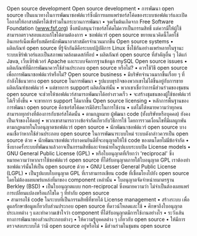 Open source development
Open source development
•	การพัฒนา open source เป็นแนวทางในการพัฒนาซอฟต์แวร์ซึ่งมีการเผยแพร่ซอร์สโค้ดของระบบซอฟต์แวร์และเปิดโอกาสให้อาสาสมัครได้เข้าร่วมในกระบวนการพัฒนา
•	จุดเริ่มต้นเกิดจาก Free Software Foundation (www.fsf.org) ซึ่งสนับสนุนว่าซอร์สโค้ดไม่ควรเป็นกรรมสิทธิ์ แต่ควรมีให้ผู้ใช้สามารถตรวจสอบและแก้ไขได้ตามต้องการ
•	ซอฟต์แวร์ open source ขยายแนวคิดนี้โดยใช้อินเทอร์เน็ตเพื่อรับสมัครนักพัฒนาอาสาสมัครจำนวนมากขึ้น 
Open source systems
•	ผลิตภัณฑ์ open source ที่รู้จักกันดีคือระบบปฏิบัติการ Linux ซึ่งใช้กันอย่างแพร่หลายในฐานะระบบเซิร์ฟเวอร์และเป็นสภาพแวดล้อมเดสก์ท็อป
•	ผลิตภัณฑ์ open source  ที่สำคัญอื่น ๆ ได้แก่ Java, เว็บเซิร์ฟเวอร์ Apache และระบบจัดการฐานข้อมูล mySQL
Open source issues
•	ผลิตภัณฑ์ที่มีการพัฒนาควรใช้ส่วนประกอบ open source หรือไม่?
•	ควรใช้วิธี open source เพื่อการพัฒนาซอฟต์แวร์หรือไม่?
Open source business
•	มีบริษัทจำนวนมากขึ้นเรื่อย ๆ ที่กำลังใช้แนวทาง open source ในการพัฒนา
•	รูปแบบธุรกิจของพวกเขาไม่ได้ขึ้นอยู่กับการขายผลิตภัณฑ์ซอฟต์แวร์ 
•	แต่ขายการ support ผลิตภัณฑ์นั้น
•	พวกเขาเชื่อว่าการมีส่วนร่วมของชุมชน open source จะช่วยให้ซอฟต์แวร์สามารถพัฒนาได้อย่างรวดเร็ว
•	จะสร้างชุมชนของผู้ใช้ซอฟต์แวร์ได้เร็วยิ่งขึ้น
•	จะขายการ support ได้มากขึ้น
Open source licensing
•	หลักการพื้นฐานของการพัฒนา open source คือซอร์สโค้ดควรมีอิสระในการใช้งาน
•	แต่ไม่ได้หมายความว่าทุกคนสามารถทุกย่างที่ต้องการกับซอร์สโค้ดนั้น
•	ตามกฎหมาย ผู้พัฒนา code (ทั้งบริษัทหรือบุคคล) ยังคงเป็นเจ้าของโค้ดอยู่ 
•	พวกเขาสามารถวางข้อจำกัดเกี่ยวกับวิธีการใช้ โดยการรวมเงื่อนไขที่มีผลผูกพันตามกฎหมายในใบอนุญาตซอฟต์แวร์ open source
•	นักพัฒนาซอฟต์แวร์ open source บางคนเชื่อว่าหากใช้ส่วนประกอบ open source ในการพัฒนาระบบใหม่ ระบบดังกล่าวควรเป็น open source ด้วย
•	นักพัฒนาซอฟต์แวร์บางคนยินดีที่จะอนุญาตให้ใช้ code ของตนโดยไม่มีข้อจำกัด
•	ซึ่งบางครั้งระบบที่พัฒนาแล้วอาจเป็นกรรมสิทธิ์และจำหน่ายในรูปแบบระบบปิด
License models
•	GNU General Public License (GPL) 
•	หรือใบอนุญาตที่เรียกว่า 'reciprocal' ซึ่งหมายความว่าหากเราใช้ซอฟต์แวร์ open source ที่ได้รับอนุญาตภายใต้ใบอนุญาต GPL เราต้องทำซอฟต์แวร์นั้นให้เป็น open source ด้วย 
•	GNU Lesser General Public License (LGPL) 
•	เป็นรูปแบบใบอนุญาต GPL ที่เราสามารถเขียน code ที่เชื่อมโยงไปยัง open source โดยไม่ต้องเผยแพร่แหล่งที่มาของ component เหล่านั้น
•	ใบอนุญาตจัดจำหน่ายมาตรฐาน Berkley (BSD) 
•	เป็นใบอนุญาตแบบ non-reciprocal  ซึ่งหมายความว่า ไม่จำเป็นต้องเผยแพร่การเปลี่ยนแปลงหรือแก้ไขใด ๆ ที่ทำกับ open source  
•	สามารถใช้ code ในระบบที่เป็นกรรมสิทธิ์ที่ขายได้
License management
•	สร้างระบบ เพื่อดูแลรักษาข้อมูลเกี่ยวกับส่วนประกอบ open source ที่ดาวน์โหลดและใช้
•	ศึกษาถึงใบอนุญาตประเภทต่าง ๆ และทำความเข้าใจว่า component ที่ได้รับอนุญาตมีการใช้งานอย่างไร
•	ระวังเส้นทางการพัฒนาของส่วนประกอบต่างๆ
•	ให้ความรู้บุคคลต่าง ๆ เกี่ยวกับ open source 
•	ให้มีการตรวจสอบระบบได้ ว่ามี open source อยู่หรือไม่
•	มีส่วนร่วมในชุมชน open source 
